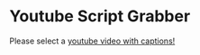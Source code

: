 <!--
author:   Daniel Hoffmann
version:  0.1.0
language: en
narrator: US English Female

script: https://cdn.jsdelivr.net/gh/kaptn-seebar/english-lia@latest/base.js
script: https://cdn.jsdelivr.net/gh/kaptn-seebar/english-lia@latest/consys.js
script: https://cdn.jsdelivr.net/gh/kaptn-seebar/english-lia@latest/grabber.js
script: https://cdn.jsdelivr.net/gh/kaptn-seebar/english-lia@latest/grabber-lia-bridge.js
script: https://cdn.jsdelivr.net/gh/kaptn-seebar/english-lia@latest/lul.js
link: https://cdn.jsdelivr.net/gh/kaptn-seebar/english-lia@latest/lul.css
link: https://cdn.jsdelivr.net/gh/kaptn-seebar/english-lia@latest/consys.css

-->

# Youtube Script Grabber 

Please select a <a href="https://www.youtube.com/results?search_query=science&sp=EgIoAQ%253D%253D" target="_blank">youtube video with captions!</a> 

<script input="hidden" defer>
startGrabber();
</script>

<div id='frame'></div>

